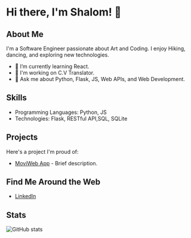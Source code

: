 

<!--
**shalomavi/shalomavi** is a ✨ _special_ ✨ repository because its `README.md` (this file) appears on your GitHub profile.

Here are some ideas to get you started:

- 🔭 I’m currently working on ...
- 🌱 I’m currently learning ...
- 👯 I’m looking to collaborate on ...
- 🤔 I’m looking for help with ...
- 💬 Ask me about ...
- 📫 How to reach me: ...
- 😄 Pronouns: ...
- ⚡ Fun fact: ...
-->
# Hi there, I'm Shalom! 👋

## About Me
I'm a Software Engineer passionate about Art and Coding. I enjoy Hiking, dancing, and exploring new technologies.

- 🌱 I’m currently learning React.
- 💼 I'm working on C.V Translator.
- 💬 Ask me about Python, Flask, JS, Web APIs, and Web Development.

## Skills
- Programming Languages: Python, JS
- Technologies: Flask, RESTful API,SQL, SQLite

## Projects
Here's a project I'm proud of:
- [MoviWeb App](https://github.com/shalomavi/moviweb_app) - Brief description.

## Find Me Around the Web
- [LinkedIn](https://www.linkedin.com/in/shalom-avichail-b4249912b/)
<!-- - [Twitter](Your Twitter Profile) -->
<!-- - [Portfolio/Blog](Your Portfolio/Blog) -->

## Stats
![GitHub stats](https://github-readme-stats.vercel.app/api?username=shalomavi&show_icons=true&theme=radical)


